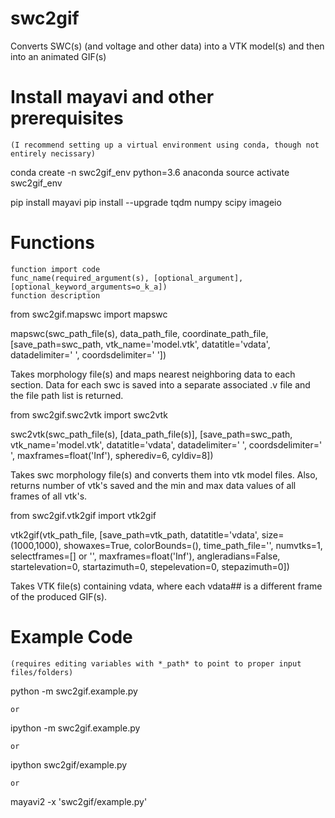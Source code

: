 # swc2gif
Converts SWC(s) (and voltage and other data) into a VTK model(s) and then into an animated GIF(s)


# Install mayavi and other prerequisites
    (I recommend setting up a virtual environment using conda, though not entirely necissary)
conda create -n swc2gif_env python=3.6 anaconda
source activate swc2gif_env

pip install mayavi
pip install --upgrade tqdm numpy scipy imageio


# Functions
    function import code
    func_name(required_argument(s), [optional_argument], [optional_keyword_arguments=o_k_a])
    function description

from swc2gif.mapswc import mapswc

mapswc(swc_path_file(s), data_path_file, coordinate_path_file,
    [save_path=swc_path, vtk_name='model.vtk', datatitle='vdata',
    datadelimiter=' ', coordsdelimiter='	'])
    
Takes morphology file(s) and maps nearest neighboring data to each
    section. Data for each swc is saved into a separate associated
    .v file and the file path list is returned.

from swc2gif.swc2vtk import swc2vtk

swc2vtk(swc_path_file(s), [data_path_file(s)],
    [save_path=swc_path, vtk_name='model.vtk', datatitle='vdata',
    datadelimiter=' ', coordsdelimiter='	', maxframes=float('Inf'),
    spherediv=6, cyldiv=8])
    
Takes swc morphology file(s) and converts them into vtk model files.
    Also, returns number of vtk's saved and the min and max data values
    of all frames of all vtk's.

from swc2gif.vtk2gif import vtk2gif

vtk2gif(vtk_path_file,
    [save_path=vtk_path, datatitle='vdata', size=(1000,1000),
    showaxes=True, colorBounds=(), time_path_file='', numvtks=1,
    selectframes=[] or '', maxframes=float('Inf'), angleradians=False,
    startelevation=0, startazimuth=0, stepelevation=0, stepazimuth=0])
    
Takes VTK file(s) containing vdata, where each vdata## is a different
    frame of the produced GIF(s).



# Example Code
    (requires editing variables with *_path* to point to proper input files/folders)
python -m swc2gif.example.py

    or
ipython -m swc2gif.example.py

    or
ipython swc2gif/example.py

    or
mayavi2 -x 'swc2gif/example.py'
